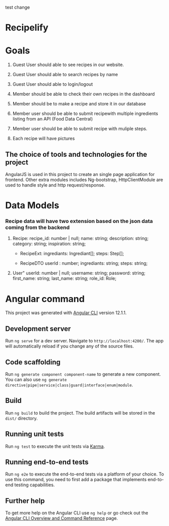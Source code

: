 test change

# Recipelify

# Goals

1. Guest User should able to see recipes in our website.

2. Guest User should able to search recipes by name

3. Guest User should able to login/logout

4. Member should be able to check their own recipes in the dashboard

5. Member should be to make a recipe and store it in our database

6. Member user should be able to submit recipewith multiple ingredients listing from an API (Food Data Central)

7. Member user should be able to submit recipe with muliple steps.

8. Each recipe will have pictures

## The choice of tools and technologies for the project

AngularJS is used in this project to create an single page application for frontend. Other extra modules includes Ng-bootstrap,  HttpClientModule are used to handle style and http request/response. 

# Data Models 

### Recipe data will have two extension based on the json data coming from the backend
1. Recipe:
    recipe_id: number | null;
    name: string;
    description: string;
    category: string;
    inspiration: string;

    - RecipeExt:
   ingrediants: Ingrediant[];
   steps: Step[];

    - RecipeDTO
    userId : number;
    ingrediants: string; 
    steps: string;

2. User"
    userId: number | null;
    username: string;
    password: string;
    first_name: string;
    last_name: string;
    role_id: Role;




# Angular command

This project was generated with [Angular CLI](https://github.com/angular/angular-cli) version 12.1.1.

## Development server

Run `ng serve` for a dev server. Navigate to `http://localhost:4200/`. The app will automatically reload if you change any of the source files.

## Code scaffolding

Run `ng generate component component-name` to generate a new component. You can also use `ng generate directive|pipe|service|class|guard|interface|enum|module`.

## Build

Run `ng build` to build the project. The build artifacts will be stored in the `dist/` directory.

## Running unit tests

Run `ng test` to execute the unit tests via [Karma](https://karma-runner.github.io).

## Running end-to-end tests

Run `ng e2e` to execute the end-to-end tests via a platform of your choice. To use this command, you need to first add a package that implements end-to-end testing capabilities.

## Further help

To get more help on the Angular CLI use `ng help` or go check out the [Angular CLI Overview and Command Reference](https://angular.io/cli) page.
